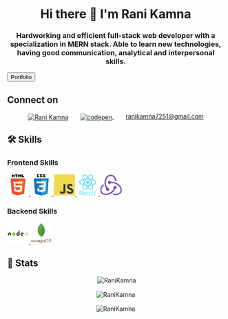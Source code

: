 <h1 align='center'>Hi there 👋 I'm Rani Kamna</h1>
<h3 align='center'>Hardworking and efficient full-stack web developer with a specialization in MERN stack. Able to learn new technologies, having good communication, analytical and interpersonal skills.</h3>
<a href="https://rani-kamna-portfolio.vercel.app/"  target='_blank'>
        <button>Portfolio</button>
</a>

<!--
**RaniKamna/RaniKamna** is a ✨ _special_ ✨ repository because its `README.md` (this file) appears on your GitHub profile.

Here are some ideas to get you started:

- 🔭 I’m currently working on ...
- 🌱 I’m currently learning ...
- 👯 I’m looking to collaborate on ...
- 🤔 I’m looking for help with ...
- 💬 Ask me about ...
- 📫 How to reach me: ...
- 😄 Pronouns: ...
- ⚡ Fun fact: ...
-->

<h2>Connect on</h2>
<p align="center">
<a href="https://www.linkedin.com/in/rani-kamna-b12b10197/" target="blank"><img align="center" src="https://raw.githubusercontent.com/rahuldkjain/github-profile-readme-generator/master/src/images/icons/Social/linked-in-alt.svg" alt="Rani Kamna" height="50" width="50"/></a>&nbsp;&nbsp;&nbsp;&nbsp;&nbsp;&nbsp;
<a href="https://codepen.io/ranik">
        <img src="https://cdn.freelogovectors.net/wp-content/uploads/2018/03/codepen-button-logo.png" alt="codepen" width='50' height='50' align='center'/>
</a>&nbsp;&nbsp;&nbsp;&nbsp;&nbsp;&nbsp;
<a href="mailto:ranikamna7251@gmail.com">ranikamna7251@gmail.com</a>
</p>


<h2 align="left">🛠 Skills</h2>
<h3 align="left">Frontend Skills</h3>
 <a href="https://www.w3.org/html/" target="_blank">
   <img src="https://raw.githubusercontent.com/devicons/devicon/master/icons/html5/html5-original-wordmark.svg" alt="html5" width="50" height="50" />
 </a>
 <a href="https://www.w3schools.com/css/" target="_blank">
    <img src="https://raw.githubusercontent.com/devicons/devicon/master/icons/css3/css3-original-wordmark.svg" alt="css3" width="50" height="50" />
 </a>
 <a href="https://developer.mozilla.org/en-US/docs/Web/JavaScript" target="_blank">
    <img src="https://raw.githubusercontent.com/devicons/devicon/master/icons/javascript/javascript-original.svg" alt="javascript" width="50" height="50" />
 </a>
 <a href="https://reactjs.org/" target="_blank">
    <img src="https://raw.githubusercontent.com/devicons/devicon/master/icons/react/react-original-wordmark.svg" alt="react" width="50" height="50" />
 </a>
 <a href="https://react-redux.js.org/introduction/getting-started">
    <img src="https://raw.githubusercontent.com/devicons/devicon/master/icons/redux/redux-original.svg" alt="redux" width="50" height="50" />
 </a>
 <h3 align="left">Backend Skills</h3>
  <a href="https://developer.mozilla.org/en-US/docs/Learn/Server-side/Express_Nodejs" target='_blank'>
    <img src="https://raw.githubusercontent.com/devicons/devicon/master/icons/nodejs/nodejs-original-wordmark.svg" alt="nodejs" width="50" height="50" />
 </a>
 <a href="https://docs.mongodb.com/manual/reference/command/">
     <img src="https://raw.githubusercontent.com/devicons/devicon/master/icons/mongodb/mongodb-original-wordmark.svg" alt="mongodb" width="50" height="50" />
 </a>

<h2 align="left">👷 Stats</h2>
<p align="center">&nbsp;<img align="center" src="https://github-readme-stats.vercel.app/api?username=RaniKamna&show_icons=true&locale=en" alt="RaniKamna" /></p>
<p align="center"><img align="center" src="https://github-readme-streak-stats.herokuapp.com/?user=RaniKamna&" alt="RaniKamna" /></p>
<p align="center"><img align="center" src="https://github-readme-stats.vercel.app/api/top-langs?username=RaniKamna&show_icons=true&locale=en&layout=compact" alt="RaniKamna" /></p>
